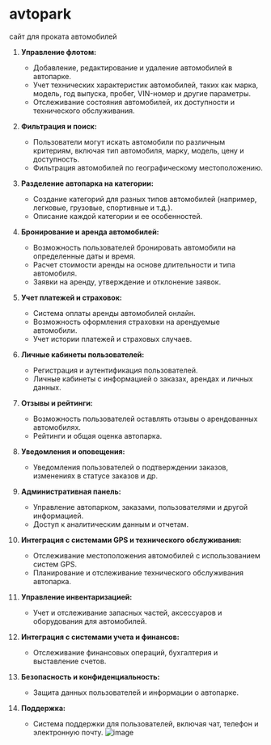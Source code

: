 # avtopark
сайт для проката автомобилей

1. **Управление флотом:**
   - Добавление, редактирование и удаление автомобилей в автопарке.
   - Учет технических характеристик автомобилей, таких как марка, модель, год выпуска, пробег, VIN-номер и другие параметры.
   - Отслеживание состояния автомобилей, их доступности и технического обслуживания.

2. **Фильтрация и поиск:**
   - Пользователи могут искать автомобили по различным критериям, включая тип автомобиля, марку, модель, цену и доступность.
   - Фильтрация автомобилей по географическому местоположению.

3. **Разделение автопарка на категории:**
   - Создание категорий для разных типов автомобилей (например, легковые, грузовые, спортивные и т.д.).
   - Описание каждой категории и ее особенностей.

4. **Бронирование и аренда автомобилей:**
   - Возможность пользователей бронировать автомобили на определенные даты и время.
   - Расчет стоимости аренды на основе длительности и типа автомобиля.
   - Заявки на аренду, утверждение и отклонение заявок.

5. **Учет платежей и страховок:**
   - Система оплаты аренды автомобилей онлайн.
   - Возможность оформления страховки на арендуемые автомобили.
   - Учет истории платежей и страховых случаев.

6. **Личные кабинеты пользователей:**
   - Регистрация и аутентификация пользователей.
   - Личные кабинеты с информацией о заказах, арендах и личных данных.

7. **Отзывы и рейтинги:**
   - Возможность пользователей оставлять отзывы о арендованных автомобилях.
   - Рейтинги и общая оценка автопарка.

8. **Уведомления и оповещения:**
   - Уведомления пользователей о подтверждении заказов, изменениях в статусе заказов и др.

9. **Административная панель:**
   - Управление автопарком, заказами, пользователями и другой информацией.
   - Доступ к аналитическим данным и отчетам.

10. **Интеграция с системами GPS и технического обслуживания:**
    - Отслеживание местоположения автомобилей с использованием систем GPS.
    - Планирование и отслеживание технического обслуживания автопарка.

11. **Управление инвентаризацией:**
    - Учет и отслеживание запасных частей, аксессуаров и оборудования для автомобилей.

12. **Интеграция с системами учета и финансов:**
    - Отслеживание финансовых операций, бухгалтерия и выставление счетов.

13. **Безопасность и конфиденциальность:**
    - Защита данных пользователей и информации о автопарке.

14. **Поддержка:**
    - Система поддержки для пользователей, включая чат, телефон и электронную почту.
![image](https://github.com/danil111122233/avtopark/assets/128747576/cbdb1b0b-cb58-46ed-8d3b-369d23f503db)
